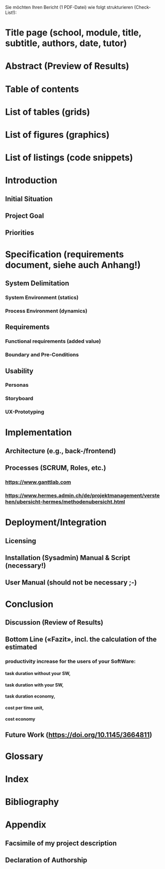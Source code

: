 Sie möchten Ihren Bericht (1 PDF-Datei) wie folgt strukturieren (Check-List!):

# Title page (school, module, title, subtitle, authors, date, tutor)
# Abstract (Preview of Results)
# Table of contents
# List of tables (grids)
# List of figures (graphics)
# List of listings (code snippets)
# Introduction
## Initial Situation
## Project Goal
## Priorities
# Specification (requirements document, siehe auch Anhang!)
## System Delimitation
### System Environment (statics)
### Process Environment (dynamics)
## Requirements
### Functional requirements (added value)
### Boundary and Pre-Conditions
## Usability
### Personas
### Storyboard
### UX-Prototyping
# Implementation
## Architecture (e.g., back-/frontend)
## Processes (SCRUM, Roles, etc.)
### https://www.ganttlab.com
### https://www.hermes.admin.ch/de/projektmanagement/verstehen/ubersicht-hermes/methodenubersicht.html
# Deployment/Integration
## Licensing
## Installation (Sysadmin) Manual & Script (necessary!)
## User Manual (should not be necessary ;-)
# Conclusion
## Discussion (Review of Results)
## Bottom Line («Fazit», incl. the calculation of the estimated
### productivity increase for the users of your SoftWare:
#### task duration without your SW,
#### task duration with your SW,
#### task duration economy,
#### cost per time unit,
#### cost economy
## Future Work (https://doi.org/10.1145/3664811)
# Glossary
# Index
# Bibliography
# Appendix
## Facsimile of my project description
## Declaration of Authorship
